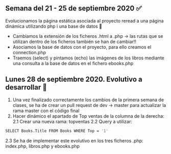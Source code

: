 ## Semana del 21 - 25 de septiembre 2020 :white_check_mark:
Evolucionamos la página estática asociada al proyecto reread a una página dinámica utilizando php i una base de datos :loudspeaker:
- Cambiamos la extensión de los ficheros .html a .php -> las rutas que se utilizan dentro de los ficheros también se han de cambiar!!
- Asociamos la base de datos con el proyecto, para ello creamos el connection.php
- Traemos (select) y pintamos (echo) las imágenes de los libros mediante una consulta a la base de datos en el fichero ebooks.php

## Lunes 28 de septiembre 2020. Evolutivo a desarrollar :loudspeaker:
1. Una vez finalizado correctamente los cambios de la primera semana de clases, se ha de crear un pull request de dev -> master para actualizar la rama master con el código final
2. Hacer dinámico el apartado de Top ventas de la columna de la derecha:
2.1 Crear una nueva rama: topventas
2.2 Query a utilizar: 
```bash
SELECT Books.Title FROM Books WHERE Top = '1'
```
2.3 Se ha de implementar este evolutivo en los tres ficheros .php: index.php, libros.php y ebooks.php
